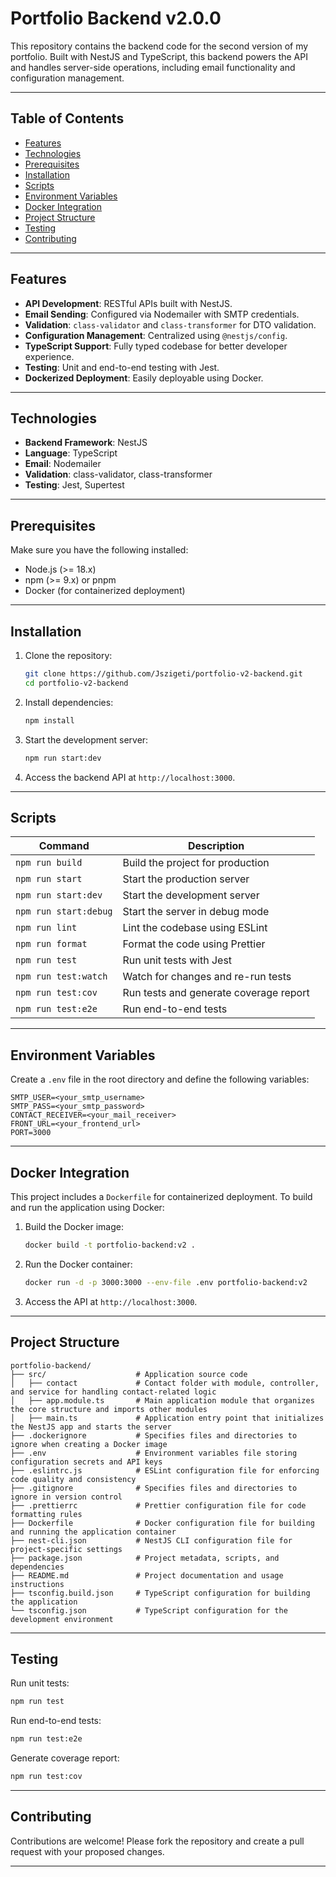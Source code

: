 # Portfolio Backend v2.0.0

This repository contains the backend code for the second version of my portfolio. Built with NestJS and TypeScript, this backend powers the API and handles server-side operations, including email functionality and configuration management.

---

## Table of Contents

- [Features](#features)
- [Technologies](#technologies)
- [Prerequisites](#prerequisites)
- [Installation](#installation)
- [Scripts](#scripts)
- [Environment Variables](#environment-variables)
- [Docker Integration](#docker-integration)
- [Project Structure](#project-structure)
- [Testing](#testing)
- [Contributing](#contributing)

---

## Features

- **API Development**: RESTful APIs built with NestJS.
- **Email Sending**: Configured via Nodemailer with SMTP credentials.
- **Validation**: `class-validator` and `class-transformer` for DTO validation.
- **Configuration Management**: Centralized using `@nestjs/config`.
- **TypeScript Support**: Fully typed codebase for better developer experience.
- **Testing**: Unit and end-to-end testing with Jest.
- **Dockerized Deployment**: Easily deployable using Docker.

---

## Technologies

- **Backend Framework**: NestJS
- **Language**: TypeScript
- **Email**: Nodemailer
- **Validation**: class-validator, class-transformer
- **Testing**: Jest, Supertest

---

## Prerequisites

Make sure you have the following installed:

- Node.js (>= 18.x)
- npm (>= 9.x) or pnpm
- Docker (for containerized deployment)

---

## Installation

1. Clone the repository:

   ```bash
   git clone https://github.com/Jszigeti/portfolio-v2-backend.git
   cd portfolio-v2-backend
   ```

2. Install dependencies:

   ```bash
   npm install
   ```

3. Start the development server:

   ```bash
   npm run start:dev
   ```

4. Access the backend API at `http://localhost:3000`.

---

## Scripts

| Command            | Description                                  |
|--------------------|----------------------------------------------|
| `npm run build`    | Build the project for production            |
| `npm run start`    | Start the production server                 |
| `npm run start:dev`| Start the development server                |
| `npm run start:debug` | Start the server in debug mode           |
| `npm run lint`     | Lint the codebase using ESLint              |
| `npm run format`   | Format the code using Prettier              |
| `npm run test`     | Run unit tests with Jest                    |
| `npm run test:watch` | Watch for changes and re-run tests         |
| `npm run test:cov` | Run tests and generate coverage report      |
| `npm run test:e2e` | Run end-to-end tests                        |

---

## Environment Variables

Create a `.env` file in the root directory and define the following variables:

```env
SMTP_USER=<your_smtp_username>
SMTP_PASS=<your_smtp_password>
CONTACT_RECEIVER=<your_mail_receiver>
FRONT_URL=<your_frontend_url>
PORT=3000
```

---

## Docker Integration

This project includes a `Dockerfile` for containerized deployment. To build and run the application using Docker:

1. Build the Docker image:

   ```bash
   docker build -t portfolio-backend:v2 .
   ```

2. Run the Docker container:

   ```bash
   docker run -d -p 3000:3000 --env-file .env portfolio-backend:v2
   ```

3. Access the API at `http://localhost:3000`.

---

## Project Structure

```
portfolio-backend/
├── src/                    # Application source code
│   ├── contact             # Contact folder with module, controller, and service for handling contact-related logic
│   ├── app.module.ts       # Main application module that organizes the core structure and imports other modules
│   ├── main.ts             # Application entry point that initializes the NestJS app and starts the server
├── .dockerignore           # Specifies files and directories to ignore when creating a Docker image
├── .env                    # Environment variables file storing configuration secrets and API keys
├── .eslintrc.js            # ESLint configuration file for enforcing code quality and consistency
├── .gitignore              # Specifies files and directories to ignore in version control
├── .prettierrc             # Prettier configuration file for code formatting rules
├── Dockerfile              # Docker configuration file for building and running the application container
├── nest-cli.json           # NestJS CLI configuration file for project-specific settings
├── package.json            # Project metadata, scripts, and dependencies
├── README.md               # Project documentation and usage instructions
├── tsconfig.build.json     # TypeScript configuration for building the application
└── tsconfig.json           # TypeScript configuration for the development environment
```

---

## Testing

Run unit tests:

```bash
npm run test
```

Run end-to-end tests:

```bash
npm run test:e2e
```

Generate coverage report:

```bash
npm run test:cov
```

---

## Contributing

Contributions are welcome! Please fork the repository and create a pull request with your proposed changes.

---
